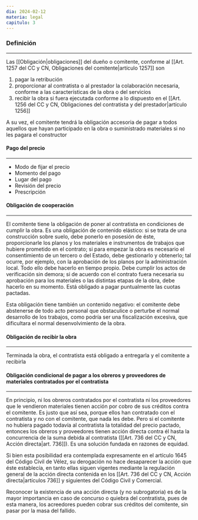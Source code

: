 ```yaml
---
dia: 2024-02-12
materia: legal
capitulo: 3
---
```

### Definición
---
Las [[Obligación|obligaciones]] del dueño o comitente, conforme al [[Art. 1257 del CC y CN, Obligaciones del comitente|artículo 1257]] son
1) pagar la retribución
2) proporcionar al contratista o al prestador la colaboración necesaria, conforme a las características de la obra o del servicios
3) recibir la obra si fuera ejecutada conforme a lo dispuesto en el [[Art. 1256 del CC y CN, Obligaciones del contratista y del prestador|artículo 1256]]

A su vez, el comitente tendrá la obligación accesoria de pagar a todos aquellos que hayan participado en la obra o suministrado materiales si no les pagara el constructor

#### Pago del precio
---
* Modo de fijar el precio
* Momento del pago
* Lugar del pago
* Revisión del precio
* Prescripción

#### Obligación de cooperación
---
El comitente tiene la obligación de poner al contratista en condiciones de cumplir la obra. Es una obligación de contenido elástico: si se trata de una construcción sobre suelo, debe ponerlo en posesión de éste, proporcionarle los planos y los materiales e instrumentos de trabajos que hubiere prometido en el contrato; si para empezar la obra es necesario el consentimiento de un tercero o del Estado, debe gestionarlo y obtenerlo; tal ocurre, por ejemplo, con la aprobación de los planos por la administración local. Todo ello debe hacerlo en tiempo propio. Debe cumplir los actos de verificación sin demora; si de acuerdo con el contrato fuera necesaria su aprobación para los materiales o las distintas etapas de la obra, debe hacerlo en su momento. Está obligado a pagar puntualmente las cuotas pactadas.

Esta obligación tiene también un contenido negativo: el comitente debe abstenerse de todo acto personal que obstaculice o perturbe el normal desarrollo de los trabajos, como podría ser una fiscalización excesiva, que dificultara el normal desenvolvimiento de la obra.

#### Obligación de recibir la obra
---
Terminada la obra, el contratista está obligado a entregarla y el comitente a recibirla

#### Obligación condicional de pagar a los obreros y proveedores de materiales contratados por el contratista
---
En principio, ni los obreros contratados por el contratista ni los proveedores que le vendieron materiales tienen acción por cobro de sus créditos contra el comitente. Es justo que así sea, porque ellos han contratado con el contratista y no con el comitente, que nada les debe. Pero si el comitente no hubiera pagado todavía al contratista la totalidad del precio pactado, entonces los obreros y proveedores tienen acción directa contra él hasta la concurrencia de la suma debida al contratista ([[Art. 736 del CC y CN, Acción directa|art. 736]]). Es una solución fundada en razones de equidad.

Si bien esta posibilidad era contemplada expresamente en el artículo 1645 del Código Civil de Vélez, su derogación no hace desaparecer la acción que éste establecía, en tanto ellas siguen vigentes mediante la regulación general de la acción directa contenida en los [[Art. 736 del CC y CN, Acción directa|artículos 736]] y siguientes del Código Civil y Comercial.

Reconocer la existencia de una acción directa (y no subrogatoria) es de la mayor importancia en caso de concurso o quiebra del contratista, pues de esta manera, los acreedores pueden cobrar sus créditos del comitente, sin pasar por la masa del fallido.


